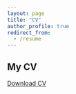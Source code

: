 ```yaml
---
layout: page
title: "CV"
author_profile: true
redirect_from:
  - /resume
---
```


## My CV
[Download CV](https://shima.github.io/files/SHIVANI_MALHOTRA_2025.pdf)

